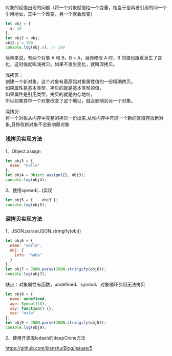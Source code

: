 <!--
 * @Descripttion: 
 * @version: 1.0.0
 * @Author: jimmiezhou
 * @Date: 2019-11-21 16:20:00
 * @LastEditors: jimmiezhou
 * @LastEditTime: 2019-11-21 16:28:01
 -->
对象的赋值出现的问题（将一个对象赋值给一个变量，相当于是两者引用的同一个引用地址，其中一个改变，另一个就会改变）

```javascript
let obj = {
  a: 10
};
let obj2 = obj;
obj2.a = 100;
console.log(obj.a); // 100
```

简单来说，有两个对象 A 和 B，B = A，当你修改 A 时，B 的值也跟着发生了变化，这时候就叫浅拷贝。如果不发生变化，就叫深拷贝。

浅拷贝：  
创建一个新对象，这个对象有着原始对象属性值的一份精确拷贝。  
如果属性是基本类型，拷贝的就是基本类型的值，  
如果属性是引用类型，拷贝的就是内存地址，  
所以如果其中一个对象改变了这个地址，就会影响到另一个对象。

深拷贝:  
将一个对象从内存中完整的拷贝一份出来,从堆内存中开辟一个新的区域存放新对象,且修改新对象不会影响原对象

### 浅拷贝实现方法

1、Object.assign

```javascript
let obj3 = {
  name: "hello"
};
let obj4 = Object.assign({}, obj3);
console.log(obj4);
```

2、使用spread(...)实现

```javascript
let obj5 = { ...obj3 };
console.log(obj5);
```

### 深拷贝实现方法

1、JSON.parse(JSON.stringify(obj))

```javascript
let obj6 = {
  name: "world",
  obj: {
    info: "haha"
  }
};
let obj7 = JSON.parse(JSON.stringify(obj6));
console.log(obj7);
```

缺点：对象属性有函数，undefined、symbol、对象循环引用无法拷贝

```javascript
let obj8 = {
  name: undefined,
  age: Symbol(18),
  say: function() {},
  sex: "male"
};
let obj9 = JSON.parse(JSON.stringify(obj8));
console.log(obj9);
```

2、使用开源库lodash的deepClone方法

https://github.com/ljianshu/Blog/issues/5


